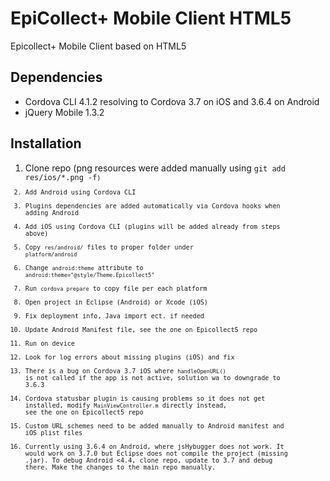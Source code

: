 # EpiCollect+ Mobile Client HTML5
Epicollect+  Mobile Client based on HTML5

## Dependencies
- Cordova CLI 4.1.2 resolving to Cordova 3.7 on iOS and 3.6.4 on Android
- jQuery Mobile 1.3.2

## Installation 

1. Clone repo (png resources were added manually using <code>git add res/ios/*.png -f<code>)
2. Add Android using Cordova CLI
3. Plugins dependencies are added automatically via Cordova hooks when adding Android
4. Add iOS using Cordova CLI (plugins will be added already from steps above)
5. Copy `res/android/` files to proper folder under `platform/android`
6. Change `android:theme` attribute to `android:theme="@style/Theme.Epicollect5"` 
7. Run `cordova prepare` to copy file per each platform
8. Open project in Eclipse (Android) or Xcode (iOS)
9. Fix deployment info, Java import ect. if needed
10. Update Android Manifest file, see the one on Epicollect5 repo
11. Run on device
12. Look for log errors about missing plugins (iOS) and fix
13. There is a bug on Cordova 3.7 iOS where `handleOpenURL()` is not called if the app is not active, solution wa to downgrade to 3.6.3
14. Cordova statusbar plugin is causing problems so it does not get installed, modify `MainViewController.m` directly instead, see the one on Epicollect5 repo
15. Custom URL schemes need to be added manually to Android manifest and iOS plist files
16. Currently using 3.6.4 on Android, where jsHybugger does not work. It would work on 3.7.0 but Eclipse does not compile the project (missing .jar). To debug Android <4.4, clone repo, update to 3.7 and debug there. Make the changes to the main repo manually.
